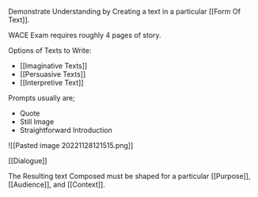 Demonstrate Understanding by Creating a text in a particular [[Form Of Text]].

WACE Exam requires roughly 4 pages of story.

Options of Texts to Write:
* [[Imaginative Texts]]
* [[Persuasive Texts]]
* [[Interpretive Text]]


Prompts usually are;

* Quote
* Still Image
* Straightforward Introduction

![[Pasted image 20221128121515.png]]

[[Dialogue]]


The Resulting text Composed must be shaped for a particular [[Purpose]], [[Audience]], and [[Context]].